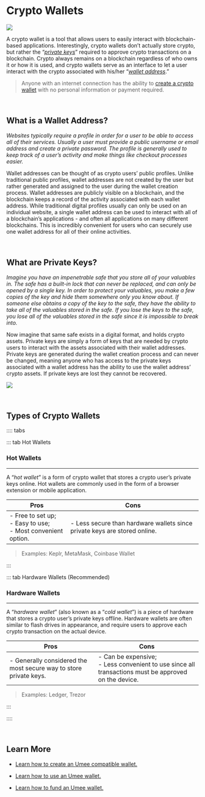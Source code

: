# Crypto Wallets

![](/bg/what-is-a-crypto-wallet.png)

A crypto wallet is a tool that allows users to easily interact with blockchain-based applications. Interestingly, crypto wallets don’t actually store crypto, but rather the “_[private keys](/learn-the-basics/crypto-basics/what-is-a-wallet.html#what-are-private-keys)_” required to approve crypto transactions on a blockchain. Crypto always remains on a blockchain regardless of who owns it or how it is used, and crypto wallets serve as an interface to let a user interact with the crypto associated with his/her “_[wallet address](/learn-the-basics/crypto-basics/what-is-a-wallet.html#what-is-a-wallet-address)_.” 

> Anyone with an internet connection has the ability to [create a crypto wallet](/users/getting-started/creating-wallet) with no personal information or payment required. 

<br>

## What is a Wallet Address?

_Websites typically require a profile in order for a user to be able to access all of their services. Usually a user must provide a public username or email address and create a private password. The profile is generally used to keep track of a user’s activity and make things like checkout processes easier._

Wallet addresses can be thought of as crypto users’ public profiles. Unlike traditional public profiles, wallet addresses are not created by the user but rather generated and assigned to the user during the wallet creation process. Wallet addresses are publicly visible on a blockchain, and the blockchain keeps a record of the activity associated with each wallet address. While traditional digital profiles usually can only be used on an individual website, a single wallet address can be used to interact with all of a blockchain’s applications - and often all applications on many different blockchains. This is incredibly convenient for users who can securely use one wallet address for all of their online activities.

<br>

## What are Private Keys?

_Imagine you have an impenetrable safe that you store all of your valuables in. The safe has a built-in lock that can never be replaced, and can only be opened by a single key. In order to protect your valuables, you make a few copies of the key and hide them somewhere only you know about. If someone else obtains a copy of the key to the safe, they have the ability to take all of the valuables stored in the safe. If you lose the keys to the safe, you lose all of the valuables stored in the safe since it is impossible to break into._

Now imagine that same safe exists in a digital format, and holds crypto assets. Private keys are simply a form of keys that are needed by crypto users to interact with the assets associated with their wallet addresses. Private keys are generated during the wallet creation process and can never be changed, meaning anyone who has access to the private keys associated with a wallet address has the ability to use the wallet address’ crypto assets. If private keys are lost they cannot be recovered.

![](/bg/what-is-crypto-wallet-info.png)

<br>

## Types of Crypto Wallets

:::: tabs

::: tab Hot Wallets

### Hot Wallets

****

A “_hot wallet_” is a form of crypto wallet that stores a crypto user’s private keys online. Hot wallets are commonly used in the form of a browser extension or mobile application. 

| Pros                                                                 | Cons                                                                      |
|----------------------------------------------------------------------|---------------------------------------------------------------------------|
| - Free to set up; <br> - Easy to use; <br> - Most convenient option. | - Less secure than hardware wallets since private keys are stored online. |

> Examples: Keplr, MetaMask, Coinbase Wallet

:::

::: tab Hardware Wallets (Recommended)

### Hardware Wallets

****

A “_hardware wallet_” (also known as a “_cold wallet_”) is a piece of hardware that stores a crypto user’s private keys offline. Hardware wallets are often similar to flash drives in appearance, and require users to approve each crypto transaction on the actual device. 

| Pros                                                              | Cons                                                                                                     |
|-------------------------------------------------------------------|----------------------------------------------------------------------------------------------------------|
| - Generally considered the most secure way to store private keys. | - Can be expensive; <br> - Less convenient to use since all transactions must be approved on the device. |

> Examples: Ledger, Trezor

:::

::::

<br>

## Learn More

- [Learn how to create an Umee compatible wallet.](/users/getting-started/creating-wallet)

- [Learn how to use an Umee wallet.](/users/getting-started/using-wallet)

- [Learn how to fund an Umee wallet.](/users/getting-started/funding-wallet)